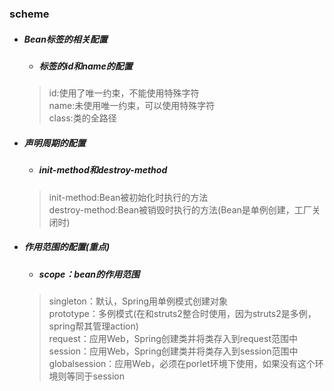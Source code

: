 ### scheme

* ##### Bean标签的相关配置
  * ##### <bean>标签的id和name的配置
  > id:使用了唯一约束，不能使用特殊字符  
  > name:未使用唯一约束，可以使用特殊字符  
  > class:类的全路径  
* ##### 声明周期的配置
  * ##### init-method和destroy-method
  > init-method:Bean被初始化时执行的方法  
  > destroy-method:Bean被销毁时执行的方法(Bean是单例创建，工厂关闭时)
* ##### 作用范围的配置(重点)  
  * ##### scope：bean的作用范围
  > singleton：默认，Spring用单例模式创建对象  
  > prototype：多例模式(在和struts2整合时使用，因为struts2是多例，spring帮其管理action)  
  > request：应用Web，Spring创建类并将类存入到request范围中  
  > session：应用Web，Spring创建类并将类存入到session范围中  
  > globalsession：应用Web，必须在porlet环境下使用，如果没有这个环境则等同于session
